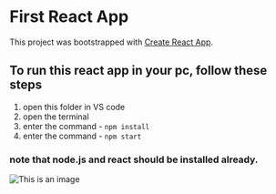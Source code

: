 # First React App
This project was bootstrapped with [Create React App](https://github.com/facebook/create-react-app).

## To run this react app in your pc, follow these steps

1) open this folder in VS code
2) open the terminal
3) enter the command - `npm install`
4) enter the command - `npm start`

### note that node.js and react should be installed already.

![This is an image](https://github.com/eishaarif19/FirstReactApp/blob/653ce97884edd2458dcb49ea644e6972e408d1c9/display.png)
